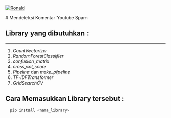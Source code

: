 <p align="justify">
  <a href="https://github.com/ronaldj220/detecting-comment-youtube-spam">
    <img src="https://img.shields.io/github/issues/ronaldj220/detecting-comment-youtube-spam" alt="Ronald" />
  </a>
</p>
# Mendeteksi Komentar Youtube Spam

## Library yang dibutuhkan : 

---

1. _CountVectorizer_
2. _RandomForestClassifier_
3. _confusion_matrix_
4. _cross_val_score_
5. _Pipeline_ dan _make_pipeline_
6. _TF-IDFTransformer_
7. _GridSearchCV_

## Cara Memasukkan Library tersebut :

```bash
  pip install <nama_library>
```
